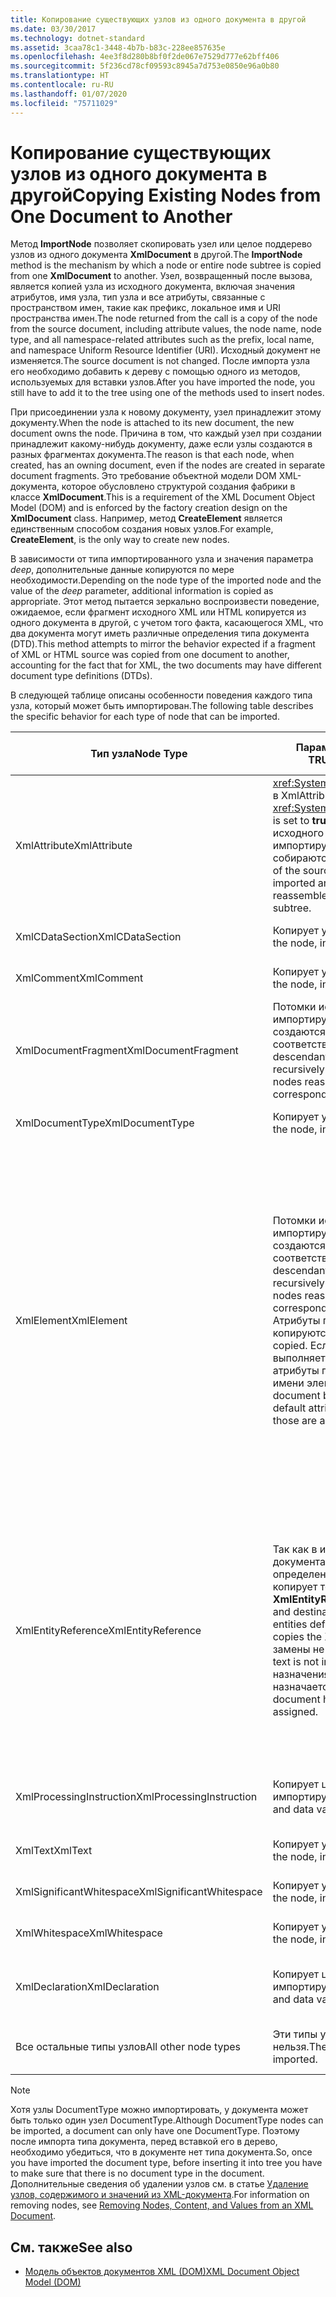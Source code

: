 ```yaml
---
title: Копирование существующих узлов из одного документа в другой
ms.date: 03/30/2017
ms.technology: dotnet-standard
ms.assetid: 3caa78c1-3448-4b7b-b83c-228ee857635e
ms.openlocfilehash: 4ee3f8d280b8bf0f2de067e7529d777e62bff406
ms.sourcegitcommit: 5f236cd78cf09593c8945a7d753e0850e96a0b80
ms.translationtype: HT
ms.contentlocale: ru-RU
ms.lasthandoff: 01/07/2020
ms.locfileid: "75711029"
---
```

# <a name="copying-existing-nodes-from-one-document-to-another"></a><span data-ttu-id="f1b74-102">Копирование существующих узлов из одного документа в другой</span><span class="sxs-lookup"><span data-stu-id="f1b74-102">Copying Existing Nodes from One Document to Another</span></span>
<span data-ttu-id="f1b74-103">Метод **ImportNode** позволяет скопировать узел или целое поддерево узлов из одного документа **XmlDocument** в другой.</span><span class="sxs-lookup"><span data-stu-id="f1b74-103">The **ImportNode** method is the mechanism by which a node or entire node subtree is copied from one **XmlDocument** to another.</span></span> <span data-ttu-id="f1b74-104">Узел, возвращенный после вызова, является копией узла из исходного документа, включая значения атрибутов, имя узла, тип узла и все атрибуты, связанные с пространством имен, такие как префикс, локальное имя и URI пространства имен.</span><span class="sxs-lookup"><span data-stu-id="f1b74-104">The node returned from the call is a copy of the node from the source document, including attribute values, the node name, node type, and all namespace-related attributes such as the prefix, local name, and namespace Uniform Resource Identifier (URI).</span></span> <span data-ttu-id="f1b74-105">Исходный документ не изменяется.</span><span class="sxs-lookup"><span data-stu-id="f1b74-105">The source document is not changed.</span></span> <span data-ttu-id="f1b74-106">После импорта узла его необходимо добавить к дереву с помощью одного из методов, используемых для вставки узлов.</span><span class="sxs-lookup"><span data-stu-id="f1b74-106">After you have imported the node, you still have to add it to the tree using one of the methods used to insert nodes.</span></span>  
  
 <span data-ttu-id="f1b74-107">При присоединении узла к новому документу, узел принадлежит этому документу.</span><span class="sxs-lookup"><span data-stu-id="f1b74-107">When the node is attached to its new document, the new document owns the node.</span></span> <span data-ttu-id="f1b74-108">Причина в том, что каждый узел при создании принадлежит какому-нибудь документу, даже если узлы создаются в разных фрагментах документа.</span><span class="sxs-lookup"><span data-stu-id="f1b74-108">The reason is that each node, when created, has an owning document, even if the nodes are created in separate document fragments.</span></span> <span data-ttu-id="f1b74-109">Это требование объектной модели DOM XML-документа, которое обусловлено структурой создания фабрики в классе **XmlDocument**.</span><span class="sxs-lookup"><span data-stu-id="f1b74-109">This is a requirement of the XML Document Object Model (DOM) and is enforced by the factory creation design on the **XmlDocument** class.</span></span> <span data-ttu-id="f1b74-110">Например, метод **CreateElement** является единственным способом создания новых узлов.</span><span class="sxs-lookup"><span data-stu-id="f1b74-110">For example, **CreateElement**, is the only way to create new nodes.</span></span>  
  
 <span data-ttu-id="f1b74-111">В зависимости от типа импортированного узла и значения параметра *deep*, дополнительные данные копируются по мере необходимости.</span><span class="sxs-lookup"><span data-stu-id="f1b74-111">Depending on the node type of the imported node and the value of the *deep* parameter, additional information is copied as appropriate.</span></span> <span data-ttu-id="f1b74-112">Этот метод пытается зеркально воспроизвести поведение, ожидаемое, если фрагмент исходного XML или HTML копируется из одного документа в другой, с учетом того факта, касающегося XML, что два документа могут иметь различные определения типа документа (DTD).</span><span class="sxs-lookup"><span data-stu-id="f1b74-112">This method attempts to mirror the behavior expected if a fragment of XML or HTML source was copied from one document to another, accounting for the fact that for XML, the two documents may have different document type definitions (DTDs).</span></span>  
  
 <span data-ttu-id="f1b74-113">В следующей таблице описаны особенности поведения каждого типа узла, который может быть импортирован.</span><span class="sxs-lookup"><span data-stu-id="f1b74-113">The following table describes the specific behavior for each type of node that can be imported.</span></span>  
  
|<span data-ttu-id="f1b74-114">Тип узла</span><span class="sxs-lookup"><span data-stu-id="f1b74-114">Node Type</span></span>|<span data-ttu-id="f1b74-115">Параметр *deep* имеет значение TRUE</span><span class="sxs-lookup"><span data-stu-id="f1b74-115">*deep* parameter is true</span></span>|<span data-ttu-id="f1b74-116">Параметр *deep* имеет значение FALSE</span><span class="sxs-lookup"><span data-stu-id="f1b74-116">*deep* parameter is false</span></span>|  
|---------------|------------------------------|-------------------------------|  
|<span data-ttu-id="f1b74-117">XmlAttribute</span><span class="sxs-lookup"><span data-stu-id="f1b74-117">XmlAttribute</span></span>|<span data-ttu-id="f1b74-118"><xref:System.Xml.XmlAttribute.Specified%2A> в XmlAttribute имеет значение **TRUE**.</span><span class="sxs-lookup"><span data-stu-id="f1b74-118">The <xref:System.Xml.XmlAttribute.Specified%2A> is set to **true** on the XmlAttribute.</span></span> <span data-ttu-id="f1b74-119">Потомки исходного узла **XmlAttribute** рекурсивно импортируются, а результирующие узлы собираются в поддерево.</span><span class="sxs-lookup"><span data-stu-id="f1b74-119">The descendants of the source **XmlAttribute** are recursively imported and the resulting nodes reassembled to form the corresponding subtree.</span></span>|<span data-ttu-id="f1b74-120">Параметр *deep* не применяется к узлам **XmlAttribute**, так как вместе с ними всегда импортируются дочерние узлы.</span><span class="sxs-lookup"><span data-stu-id="f1b74-120">The *deep* parameter does not apply to **XmlAttribute** nodes, because they always carry their child nodes with them when imported.</span></span>|  
|<span data-ttu-id="f1b74-121">XmlCDataSection</span><span class="sxs-lookup"><span data-stu-id="f1b74-121">XmlCDataSection</span></span>|<span data-ttu-id="f1b74-122">Копирует узел вместе с данными.</span><span class="sxs-lookup"><span data-stu-id="f1b74-122">Copies the node, including its data.</span></span>|<span data-ttu-id="f1b74-123">Копирует узел вместе с данными.</span><span class="sxs-lookup"><span data-stu-id="f1b74-123">Copies the node, including its data.</span></span>|  
|<span data-ttu-id="f1b74-124">XmlComment</span><span class="sxs-lookup"><span data-stu-id="f1b74-124">XmlComment</span></span>|<span data-ttu-id="f1b74-125">Копирует узел вместе с данными.</span><span class="sxs-lookup"><span data-stu-id="f1b74-125">Copies the node, including its data.</span></span>|<span data-ttu-id="f1b74-126">Копирует узел вместе с данными.</span><span class="sxs-lookup"><span data-stu-id="f1b74-126">Copies the node, including its data.</span></span>|  
|<span data-ttu-id="f1b74-127">XmlDocumentFragment</span><span class="sxs-lookup"><span data-stu-id="f1b74-127">XmlDocumentFragment</span></span>|<span data-ttu-id="f1b74-128">Потомки исходного узла рекурсивно импортируются, а результирующие узлы создаются заново и составляют соответствующее поддерево.</span><span class="sxs-lookup"><span data-stu-id="f1b74-128">The descendants of the source node are recursively imported and the resulting nodes reassembled to form the corresponding subtree.</span></span>|<span data-ttu-id="f1b74-129">Создается пустой узел **XmlDocumentFragment**.</span><span class="sxs-lookup"><span data-stu-id="f1b74-129">An empty **XmlDocumentFragment** is created.</span></span>|  
|<span data-ttu-id="f1b74-130">XmlDocumentType</span><span class="sxs-lookup"><span data-stu-id="f1b74-130">XmlDocumentType</span></span>|<span data-ttu-id="f1b74-131">Копирует узел вместе с данными.\*</span><span class="sxs-lookup"><span data-stu-id="f1b74-131">Copies the node, including its data.\*</span></span>|<span data-ttu-id="f1b74-132">Копирует узел вместе с данными.\*</span><span class="sxs-lookup"><span data-stu-id="f1b74-132">Copies the node, including its data.\*</span></span>|  
|<span data-ttu-id="f1b74-133">XmlElement</span><span class="sxs-lookup"><span data-stu-id="f1b74-133">XmlElement</span></span>|<span data-ttu-id="f1b74-134">Потомки исходного элемента рекурсивно импортируются, а результирующие узлы создаются заново и составляют соответствующее поддерево.</span><span class="sxs-lookup"><span data-stu-id="f1b74-134">The descendants of the source element are recursively imported and the resulting nodes reassembled to form the corresponding subtree.</span></span> <span data-ttu-id="f1b74-135">**Примечание.**  Атрибуты по умолчанию не копируются.</span><span class="sxs-lookup"><span data-stu-id="f1b74-135">**Note:**  Default attributes are not copied.</span></span> <span data-ttu-id="f1b74-136">Если документ, в который выполняется импорт, определяет атрибуты по умолчанию для данного имени элемента, они назначаются.</span><span class="sxs-lookup"><span data-stu-id="f1b74-136">If the document being imported into defines default attributes for this element name, those are assigned.</span></span>|<span data-ttu-id="f1b74-137">Импортируются указанные атрибутивные узлы исходного элемента, а затем созданные узлы **XmlAttribute** присоединяются к новому элементу.</span><span class="sxs-lookup"><span data-stu-id="f1b74-137">Specified attribute nodes of the source element are imported, and the generated **XmlAttribute** nodes are attached to the new element.</span></span> <span data-ttu-id="f1b74-138">Узлы-потомки не копируются.</span><span class="sxs-lookup"><span data-stu-id="f1b74-138">The descendant nodes are not copied.</span></span> <span data-ttu-id="f1b74-139">**Примечание.**  Атрибуты по умолчанию не копируются.</span><span class="sxs-lookup"><span data-stu-id="f1b74-139">**Note:**  Default attributes are not copied.</span></span> <span data-ttu-id="f1b74-140">Если документ, в который выполняется импорт, определяет атрибуты по умолчанию для данного имени элемента, они назначаются.</span><span class="sxs-lookup"><span data-stu-id="f1b74-140">If the document being imported into defines default attributes for this element name, those are assigned.</span></span>|  
|<span data-ttu-id="f1b74-141">XmlEntityReference</span><span class="sxs-lookup"><span data-stu-id="f1b74-141">XmlEntityReference</span></span>|<span data-ttu-id="f1b74-142">Так как в исходном и целевом документах сущности могут быть определены по-разному, этот метод копирует только узел **XmlEntityReference**.</span><span class="sxs-lookup"><span data-stu-id="f1b74-142">Because the source and destination documents could have the entities defined differently, this method only copies the **XmlEntityReference** node.</span></span> <span data-ttu-id="f1b74-143">Текст замены не включается.</span><span class="sxs-lookup"><span data-stu-id="f1b74-143">The replacement text is not included.</span></span> <span data-ttu-id="f1b74-144">Если в документе назначения определена сущность, ей назначается значение.</span><span class="sxs-lookup"><span data-stu-id="f1b74-144">If the destination document has the entity defined, its value is assigned.</span></span>|<span data-ttu-id="f1b74-145">Так как в исходном и целевом документах сущности могут быть определены по-разному, этот метод копирует только узел **XmlEntityReference**.</span><span class="sxs-lookup"><span data-stu-id="f1b74-145">Because the source and destination documents could have the entities defined differently, this method only copies the **XmlEntityReference** node.</span></span> <span data-ttu-id="f1b74-146">Текст замены не включается.</span><span class="sxs-lookup"><span data-stu-id="f1b74-146">The replacement text is not included.</span></span> <span data-ttu-id="f1b74-147">Если в документе назначения определена сущность, ей назначается значение.</span><span class="sxs-lookup"><span data-stu-id="f1b74-147">If the destination document has the entity defined, its value is assigned.</span></span>|  
|<span data-ttu-id="f1b74-148">XmlProcessingInstruction</span><span class="sxs-lookup"><span data-stu-id="f1b74-148">XmlProcessingInstruction</span></span>|<span data-ttu-id="f1b74-149">Копирует цель и значение данных из импортируемого узла.</span><span class="sxs-lookup"><span data-stu-id="f1b74-149">Copies the target and data value from the imported node.</span></span>|<span data-ttu-id="f1b74-150">Копирует цель и значение данных из импортируемого узла.</span><span class="sxs-lookup"><span data-stu-id="f1b74-150">Copies the target and data value from the imported node.</span></span>|  
|<span data-ttu-id="f1b74-151">XmlText</span><span class="sxs-lookup"><span data-stu-id="f1b74-151">XmlText</span></span>|<span data-ttu-id="f1b74-152">Копирует узел вместе с данными.</span><span class="sxs-lookup"><span data-stu-id="f1b74-152">Copies the node, including its data.</span></span>|<span data-ttu-id="f1b74-153">Копирует узел вместе с данными.</span><span class="sxs-lookup"><span data-stu-id="f1b74-153">Copies the node, including its data.</span></span>|  
|<span data-ttu-id="f1b74-154">XmlSignificantWhitespace</span><span class="sxs-lookup"><span data-stu-id="f1b74-154">XmlSignificantWhitespace</span></span>|<span data-ttu-id="f1b74-155">Копирует узел вместе с данными.</span><span class="sxs-lookup"><span data-stu-id="f1b74-155">Copies the node, including its data.</span></span>|<span data-ttu-id="f1b74-156">Копирует узел вместе с данными.</span><span class="sxs-lookup"><span data-stu-id="f1b74-156">Copies the node, including its data.</span></span>|  
|<span data-ttu-id="f1b74-157">XmlWhitespace</span><span class="sxs-lookup"><span data-stu-id="f1b74-157">XmlWhitespace</span></span>|<span data-ttu-id="f1b74-158">Копирует узел вместе с данными.</span><span class="sxs-lookup"><span data-stu-id="f1b74-158">Copies the node, including its data.</span></span>|<span data-ttu-id="f1b74-159">Копирует узел вместе с данными.</span><span class="sxs-lookup"><span data-stu-id="f1b74-159">Copies the node, including its data.</span></span>|  
|<span data-ttu-id="f1b74-160">XmlDeclaration</span><span class="sxs-lookup"><span data-stu-id="f1b74-160">XmlDeclaration</span></span>|<span data-ttu-id="f1b74-161">Копирует цель и значение данных из импортируемого узла.</span><span class="sxs-lookup"><span data-stu-id="f1b74-161">Copies the target and data value from the imported node.</span></span>|<span data-ttu-id="f1b74-162">Копирует цель и значение данных из импортируемого узла.</span><span class="sxs-lookup"><span data-stu-id="f1b74-162">Copies the target and data value from the imported node.</span></span>|  
|<span data-ttu-id="f1b74-163">Все остальные типы узлов</span><span class="sxs-lookup"><span data-stu-id="f1b74-163">All other node types</span></span>|<span data-ttu-id="f1b74-164">Эти типы узлов импортировать нельзя.</span><span class="sxs-lookup"><span data-stu-id="f1b74-164">These node types cannot be imported.</span></span>|<span data-ttu-id="f1b74-165">Эти типы узлов импортировать нельзя.</span><span class="sxs-lookup"><span data-stu-id="f1b74-165">These node types cannot be imported.</span></span>|  
  
> [!NOTE]
> <span data-ttu-id="f1b74-166">Хотя узлы DocumentType можно импортировать, у документа может быть только один узел DocumentType.</span><span class="sxs-lookup"><span data-stu-id="f1b74-166">Although DocumentType nodes can be imported, a document can only have one DocumentType.</span></span> <span data-ttu-id="f1b74-167">Поэтому после импорта типа документа, перед вставкой его в дерево, необходимо убедиться, что в документе нет типа документа.</span><span class="sxs-lookup"><span data-stu-id="f1b74-167">So, once you have imported the document type, before inserting it into tree you have to make sure that there is no document type in the document.</span></span> <span data-ttu-id="f1b74-168">Дополнительные сведения об удалении узлов см. в статье [Удаление узлов, содержимого и значений из XML-документа](../../../../docs/standard/data/xml/removing-nodes-content-and-values-from-an-xml-document.md).</span><span class="sxs-lookup"><span data-stu-id="f1b74-168">For information on removing nodes, see [Removing Nodes, Content, and Values from an XML Document](../../../../docs/standard/data/xml/removing-nodes-content-and-values-from-an-xml-document.md).</span></span>  
  
## <a name="see-also"></a><span data-ttu-id="f1b74-169">См. также</span><span class="sxs-lookup"><span data-stu-id="f1b74-169">See also</span></span>

- [<span data-ttu-id="f1b74-170">Модель объектов документов XML (DOM)</span><span class="sxs-lookup"><span data-stu-id="f1b74-170">XML Document Object Model (DOM)</span></span>](../../../../docs/standard/data/xml/xml-document-object-model-dom.md)

